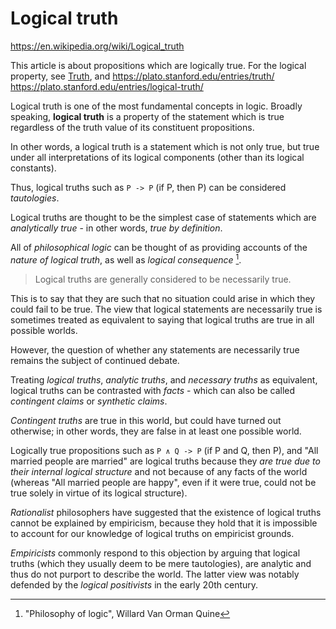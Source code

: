 # Logical truth

https://en.wikipedia.org/wiki/Logical_truth

This article is about propositions which are logically true. For the logical property, see [Truth](https://en.wikipedia.org/wiki/Truth), and 
https://plato.stanford.edu/entries/truth/
https://plato.stanford.edu/entries/logical-truth/



Logical truth is one of the most fundamental concepts in logic. Broadly speaking, **logical truth** is a property of the statement which is true regardless of the truth value of its constituent propositions.

In other words, a logical truth is a statement which is not only true, but true under all interpretations of its logical components (other than its logical constants). 

Thus, logical truths such as `P -> P` (if P, then P) can be considered *tautologies*.

Logical truths are thought to be the simplest case of statements which are *analytically true* - in other words, *true by definition*.

All of *philosophical logic* can be thought of as providing accounts of the *nature of logical truth*, as well as *logical consequence* [^1].

[^1]: "Philosophy of logic", Willard Van Orman Quine


>Logical truths are generally considered to be necessarily true.

This is to say that they are such that no situation could arise in which they could fail to be true. The view that logical statements are necessarily true is sometimes treated as equivalent to saying that logical truths are true in all possible worlds.

However, the question of whether any statements are necessarily true remains the subject of continued debate.

Treating *logical truths*, *analytic truths*, and *necessary truths* as equivalent, logical truths can be contrasted with *facts* - which can also be called *contingent claims* or *synthetic claims*.

*Contingent truths* are true in this world, but could have turned out otherwise; in other words, they are false in at least one possible world.

Logically true propositions such as `P ∧ Q -> P` (if P and Q, then P), and "All married people are married" are logical truths because they *are true due to their internal logical structure* and not because of any facts of the world (whereas "All married people are happy", even if it were true, could not be true solely in virtue of its logical structure).

*Rationalist* philosophers have suggested that the existence of logical truths cannot be explained by empiricism, because they hold that it is impossible to account for our knowledge of logical truths on empiricist grounds. 

*Empiricists* commonly respond to this objection by arguing that logical truths (which they usually deem to be mere tautologies), are analytic and thus do not purport to describe the world. The latter view was notably defended by the *logical positivists* in the early 20th century.

